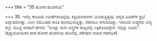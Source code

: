 +++
title = "35 ಹೊಗರ ಹೊರಳಿಯ"

+++
35. ಇವೆಲ್ಲ ಕಾಂತಿಯ ಉಂಡೆಗಳಂತಿದ್ದವು.  ಕತ್ತಿಯಂಚುಗಳು ಮಿಂಚುತ್ತಿದ್ದವು.  ಚಿನ್ನದ ಹಿಡಿಕೆಗಳ ಪ್ರಭೆ ಅದ್ಭುತವಾಗಿತ್ತು.  ಬಾಣ ಸಮೂಹದ ಕಾಂತಿ ಝಗಝಿಸುತ್ತಿತ್ತು, ಗಹಗಹಿಸಿ ನಗುವಂತಿತ್ತು. ಇದರಿಂದ  ಉತ್ತರನು ಬೆಚ್ಚಿ ಕಣ್ಣು ಮುಚ್ಚಿ ಸಾರಥಿಗೆ ಹೇಳಿದ. "ಅಯ್ಯಾ ನಾನು ಅಸ್ತ್ರಗಳ ರಾಜ್ಯದಲ್ಲಿ ಸಿಕ್ಕಿಕೊಂಡಿದ್ದೇನೆ. ನನ್ನನ್ನು ಬಿಡಿಸು".  
(ಕೃಷ್ಣಜೋಯಿಸರ ಪಾಠ ಹೊಗರ ಹೊರಳಿಯ ಹೊಳೆವು, ಶರೌಘದ ನಯದ ಗಹಗಹಿಕೆ)